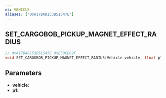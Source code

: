 ```yaml
---
ns: VEHICLE
aliases: ["0xA17BAD153B51547E"]
---
```

## SET_CARGOBOB_PICKUP_MAGNET_EFFECT_RADIUS

```c
// 0xA17BAD153B51547E 0xE5DCD62F
void SET_CARGOBOB_PICKUP_MAGNET_EFFECT_RADIUS(Vehicle vehicle, float p1);
```

## Parameters
* **vehicle**: 
* **p1**: 

